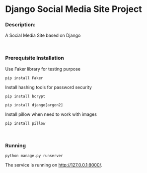 # Django Social Media Site Project

### Description:

A Social Media Site based on Django

<br />

### Prerequisite Installation

Use Faker library for testing purpose

```
pip install Faker
```

Install hashing tools for password security

```
pip install bcrypt
```

```
pip install django[argon2]
```

Install pillow when need to work with images

```
pip install pillow
```

<br />

### Running

```
python manage.py runserver
```

The service is running on http://127.0.0.1:8000/.
